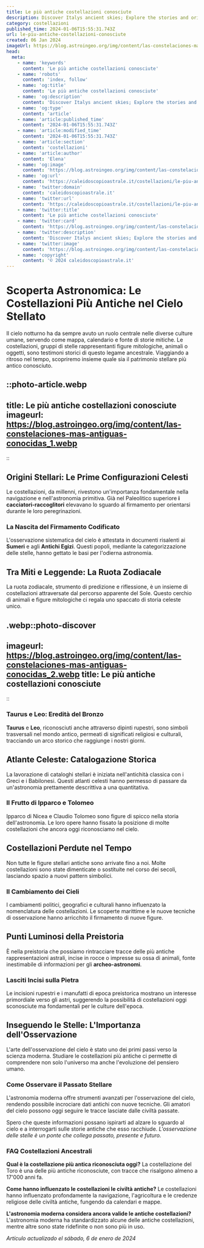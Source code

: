 ```yaml
---
title: Le più antiche costellazioni conosciute
description: Discover Italys ancient skies; Explore the stories and origins of the oldest known constellations. Unveil celestial history!
category: costellazioni
published_time: 2024-01-06T15:55:31.743Z
url: le-piu-antiche-costellazioni-conosciute
created: 06 Jan 2024
imageUrl: https://blog.astroingeo.org/img/content/las-constelaciones-mas-antiguas-conocidas_1.webp
head:
  meta:
    - name: 'keywords'
      content: 'Le più antiche costellazioni conosciute'
    - name: 'robots'
      content: 'index, follow'
    - name: 'og:title'
      content: 'Le più antiche costellazioni conosciute'
    - name: 'og:description'
      content: 'Discover Italys ancient skies; Explore the stories and origins of the oldest known constellations. Unveil celestial history!'
    - name: 'og:type'
      content: 'article'
    - name: 'article:published_time'
      content: '2024-01-06T15:55:31.743Z'
    - name: 'article:modified_time'
      content: '2024-01-06T15:55:31.743Z'
    - name: 'article:section'
      content: 'costellazioni'
    - name: 'article:author'
      content: 'Elena'
    - name: 'og:image'
      content: 'https://blog.astroingeo.org/img/content/las-constelaciones-mas-antiguas-conocidas_1.webp'
    - name: 'og:url'
      content: 'https://caleidoscopioastrale.it/costellazioni/le-piu-antiche-costellazioni-conosciute'
    - name: 'twitter:domain'
      content: 'caleidoscopioastrale.it'
    - name: 'twitter:url'
      content: 'https://caleidoscopioastrale.it/costellazioni/le-piu-antiche-costellazioni-conosciute'
    - name: 'twitter:title'
      content: 'Le più antiche costellazioni conosciute'
    - name: 'twitter:card'
      content: 'https://blog.astroingeo.org/img/content/las-constelaciones-mas-antiguas-conocidas_1.webp'
    - name: 'twitter:description'
      content: 'Discover Italys ancient skies; Explore the stories and origins of the oldest known constellations. Unveil celestial history!'
    - name: 'twitter:image'
      content: 'https://blog.astroingeo.org/img/content/las-constelaciones-mas-antiguas-conocidas_1.webp'
    - name: 'copyright'
      content: '© 2024 caleidoscopioastrale.it'
---
```

# Scoperta Astronomica: Le Costellazioni Più Antiche nel Cielo Stellato

Il cielo notturno ha da sempre avuto un ruolo centrale nelle diverse culture umane, servendo come mappa, calendario e fonte di storie mitiche. Le costellazioni, gruppi di stelle rappresentanti figure mitologiche, animali o oggetti, sono testimoni storici di questo legame ancestrale. Viaggiando a ritroso nel tempo, scopriremo insieme quale sia il patrimonio stellare più antico conosciuto.

::photo-article.webp
---
title: Le più antiche costellazioni conosciute
imageurl: https://blog.astroingeo.org/img/content/las-constelaciones-mas-antiguas-conocidas_1.webp
---
::

## Origini Stellari: Le Prime Configurazioni Celesti

Le costellazioni, da millenni, rivestono un'importanza fondamentale nella navigazione e nell'astronomia primitiva. Già nel Paleolitico superiore **i cacciatori-raccoglitori** elevavano lo sguardo al firmamento per orientarsi durante le loro peregrinazioni.

### La Nascita del Firmamento Codificato

L'osservazione sistematica del cielo è attestata in documenti risalenti ai **Sumeri** e agli **Antichi Egizi**. Questi popoli, mediante la categorizzazione delle stelle, hanno gettato le basi per l'odierna astronomia.

## Tra Miti e Leggende: La Ruota Zodiacale 

La ruota zodiacale, strumento di predizione e riflessione, è un insieme di costellazioni attraversate dal percorso apparente del Sole. Questo cerchio di animali e figure mitologiche ci regala uno spaccato di storia celeste unico.

.webp::photo-discover
---
imageurl: https://blog.astroingeo.org/img/content/las-constelaciones-mas-antiguas-conocidas_2.webp
title: Le più antiche costellazioni conosciute
---
::

### Taurus e Leo: Eredità del Bronzo

**Taurus** e **Leo**, riconosciuti anche attraverso dipinti rupestri, sono simboli trasversali nel mondo antico, permeati di significati religiosi e culturali, tracciando un arco storico che raggiunge i nostri giorni.

## Atlante Celeste: Catalogazione Storica

La lavorazione di cataloghi stellari è iniziata nell'antichità classica con i Greci e i Babilonesi. Questi atlanti celesti hanno permesso di passare da un'astronomia prettamente descrittiva a una quantitativa.

### Il Frutto di Ipparco e Tolomeo

Ipparco di Nicea e Claudio Tolomeo sono figure di spicco nella storia dell'astronomia. Le loro opere hanno fissato la posizione di molte costellazioni che ancora oggi riconosciamo nel cielo.

## Costellazioni Perdute nel Tempo

Non tutte le figure stellari antiche sono arrivate fino a noi. Molte costellazioni sono state dimenticate o sostituite nel corso dei secoli, lasciando spazio a nuovi pattern simbolici.

### Il Cambiamento dei Cieli

I cambiamenti politici, geografici e culturali hanno influenzato la nomenclatura delle costellazioni. Le scoperte marittime e le nuove tecniche di osservazione hanno arricchito il firmamento di nuove figure.

## Punti Luminosi della Preistoria

È nella preistoria che possiamo rintracciare tracce delle più antiche rappresentazioni astrali, incise in rocce o impresse su ossa di animali, fonte inestimabile di informazioni per gli **archeo-astronomi**.

### Lasciti Incisi sulla Pietra

Le incisioni rupestri e i manufatti di epoca preistorica mostrano un interesse primordiale verso gli astri, suggerendo la possibilità di costellazioni oggi sconosciute ma fondamentali per le culture dell'epoca.

## Inseguendo le Stelle: L'Importanza dell'Osservazione

L'arte dell'osservazione del cielo è stato uno dei primi passi verso la scienza moderna. Studiare le costellazioni più antiche ci permette di comprendere non solo l'universo ma anche l'evoluzione del pensiero umano.

### Come Osservare il Passato Stellare

L'astronomia moderna offre strumenti avanzati per l'osservazione del cielo, rendendo possibile incrociare dati antichi con nuove tecniche. Gli amatori del cielo possono oggi seguire le tracce lasciate dalle civiltà passate.

Spero che queste informazioni possano ispirarti ad alzare lo sguardo al cielo e a interrogarti sulle storie antiche che esso racchiude. *L'osservazione delle stelle è un ponte che collega passato, presente e futuro.*

### FAQ Costellazioni Ancestrali

**Qual è la costellazione più antica riconosciuta oggi?**
La costellazione del Toro è una delle più antiche riconosciute, con tracce che risalgono almeno a 17'000 anni fa.

**Come hanno influenzato le costellazioni le civiltà antiche?**
Le costellazioni hanno influenzato profondamente la navigazione, l'agricoltura e le credenze religiose delle civiltà antiche, fungendo da calendari e mappe.

**L'astronomia moderna considera ancora valide le antiche costellazioni?**
L'astronomia moderna ha standardizzato alcune delle antiche costellazioni, mentre altre sono state ridefinite o non sono più in uso.

_Artículo actualizado el sábado, 6 de enero de 2024_